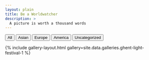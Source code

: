 ```yaml
---
layout: plain
title: Be a Worldwatcher
description: >
  A picture is worth a thousand words
---
```


<!-------------------------------------- THE HEAD -------------------------------------->
<head>
    <script src="https://cdnjs.cloudflare.com/ajax/libs/jquery/2.2.0/jquery.min.js"></script>
    <script src="https://cdnjs.cloudflare.com/ajax/libs/jquery-mousewheel/3.1.13/jquery.mousewheel.min.js"></script>
    <script src="https://cdnjs.cloudflare.com/ajax/libs/lightgallery/1.2.19/js/lightgallery-all.min.js"></script>
    <link rel="stylesheet" href="https://cdnjs.cloudflare.com/ajax/libs/lightgallery/1.2.19/css/lightgallery.min.css" />
    <script src="https://cdnjs.cloudflare.com/ajax/libs/jquery.isotope/3.0.0/isotope.pkgd.min.js"></script>
    <script src="https://cdnjs.cloudflare.com/ajax/libs/picturefill/3.0.2/picturefill.min.js"></script>
    <script src="https://cdnjs.cloudflare.com/ajax/libs/jquery.imagesloaded/4.1.0/imagesloaded.pkgd.min.js"></script>
</head>


<!-------------------------------------- THE HTML -------------------------------------->

<p>
  <div id ="filter-button-group" class="button-group" >
    <button data-filter="*">All</button>
    <button data-filter="Asian">Asian</button>
    <button data-filter="Europe">Europe</button>
    <button data-filter="America">America</button>
    <button data-filter="Uncategorized">Uncategorized</button>
  </div>
</p>

{% include gallery-layout.html gallery=site.data.galleries.ghent-light-festival-1 %}

<!-------------------------------------- THE SCRIPT -------------------------------------->
<script>
    $(document).ready(function() {
      $("#image-gallery").lightGallery({
        selector: '.item'
      });
      var $grid = $('#image-gallery').isotope({
        percentPosition: true,
        columnWidth: '#gallery-sizer',
        itemSelector: '.image-wrapper',
        layoutMode: 'masonry',
      });
      $grid.imagesLoaded().progress(function() {
        $grid.isotope('layout');
      });
      $("#filter-button-group").on( 'click', 'button', function() {
        var filterValue = $(this).attr('data-filter');
        if (filterValue != '*') { 
          filterValue = '[data-category="'+ filterValue +'"]';
        }
        $grid.isotope({ filter: filterValue });
      });
    });
</script>

